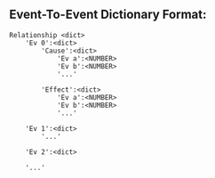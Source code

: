 ## Event-To-Event Dictionary Format:

```
Relationship <dict>
	'Ev 0':<dict>
		'Cause':<dict>
			'Ev a':<NUMBER>
			'Ev b':<NUMBER>
			'...'
			
		'Effect':<dict>
			'Ev a':<NUMBER>
			'Ev b':<NUMBER>
			'...'
			
	'Ev 1':<dict>
		'...'
	
	'Ev 2':<dict>
	
	'...'
```

